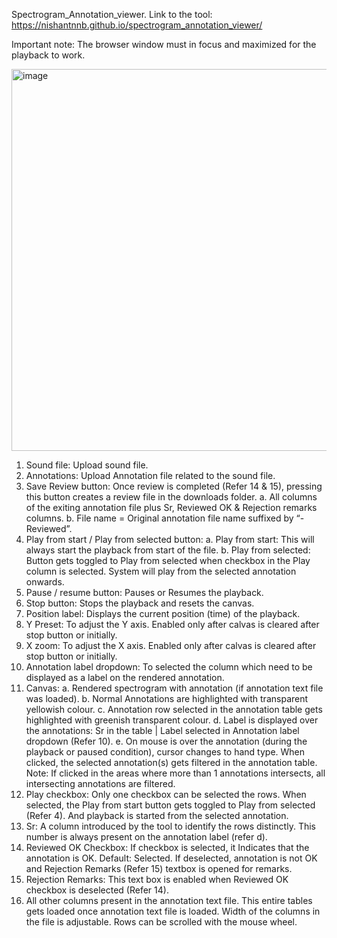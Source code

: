 Spectrogram_Annotation_viewer. Link to the tool: https://nishantnnb.github.io/spectrogram_annotation_viewer/

Important note: The browser window must in focus and maximized for the playback to work. 

 <img width="1191" height="611" alt="image" src="https://github.com/user-attachments/assets/6b185480-2810-4e46-b472-9956999d8d64" />


1)	Sound file: Upload sound file.
2)	Annotations: Upload Annotation file related to the sound file.
3)	Save Review button: Once review is completed (Refer 14 & 15), pressing this button creates a review file in the downloads folder.
a.	All columns of the exiting annotation file plus Sr, Reviewed OK & Rejection remarks columns.
b.	File name = Original annotation file name suffixed by “- Reviewed”.
4)	Play from start / Play from selected button: 
a.	Play from start: This will always start the playback from start of the file.
b.	Play from selected: Button gets toggled to Play from selected when checkbox in the Play column is selected. System will play from the selected annotation onwards.
5)	Pause / resume button: Pauses or Resumes the playback.
6)	Stop button: Stops the playback and resets the canvas.
7)	Position label: Displays the current position (time) of the playback.
8)	Y Preset: To adjust the Y axis. Enabled only after calvas is cleared after stop button or initially.  
9)	X zoom: To adjust the X axis. Enabled only after calvas is cleared after stop button or initially.
10)	Annotation label dropdown: To selected the column which need to be displayed as a label on the rendered annotation.
11)	Canvas: 
a.	Rendered spectrogram with annotation (if annotation text file was loaded). 
b.	Normal Annotations are highlighted with transparent yellowish colour. 
c.	Annotation row selected in the annotation table gets highlighted with greenish transparent colour.
d.	Label is displayed over the annotations: Sr in the table | Label selected in Annotation label dropdown (Refer 10).
e.	On mouse is over the annotation (during the playback or paused condition), cursor changes to hand type. When clicked, the selected annotation(s) gets filtered in the annotation table. Note: If clicked in the areas where more than 1 annotations intersects, all intersecting annotations are filtered. 
12)	Play checkbox: Only one checkbox can be selected the rows. When selected, the Play from start button gets toggled to Play from selected (Refer 4). And playback is started from the selected annotation. 
13)	Sr: A column introduced by the tool to identify the rows distinctly. This number is always present on the annotation label (refer d).
14)	Reviewed OK Checkbox: If checkbox is selected, it Indicates that the annotation is OK. Default: Selected. If deselected, annotation is not OK and Rejection Remarks (Refer 15) textbox is opened for remarks.  
15)	 Rejection Remarks: This text box is enabled when Reviewed OK checkbox is deselected (Refer 14). 
16)	All other columns present in the annotation text file. This entire tables gets loaded once annotation text file is loaded. Width of the columns in the file is adjustable. Rows can be scrolled with the mouse wheel.  
